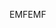 <span data-ttu-id="932f8-101">EMF</span><span class="sxs-lookup"><span data-stu-id="932f8-101">EMF</span></span>